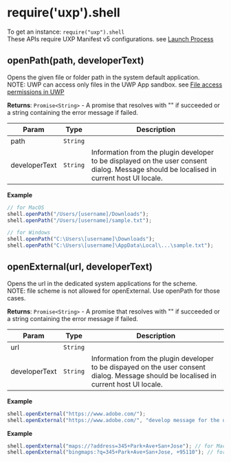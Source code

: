 
<a name="shell" id="shell"></a>

# require('uxp').shell
To get an instance: `require("uxp").shell`<br/>
These APIs require UXP Manifest v5 configurations. see [Launch Process](https://developer.adobe.com/photoshop/uxp/2022/guides/uxp_guide/uxp-misc/manifest-v5/#launch-process)



<a name="shell-openpath" id="shell-openpath"></a>

## openPath(path, developerText)
Opens the given file or folder path in the system default application.<br/>
NOTE: UWP can access only files in the UWP App sandbox. see [File access permissions in UWP](https://docs.microsoft.com/en-us/windows/uwp/files/file-access-permissions)

**Returns**: `Promise<String>` - A promise that resolves with "" if succeeded or a string containing the error message if failed.  

| Param | Type | Description |
| --- | --- | --- |
| path | `String` |  |
| developerText | `String` | Information from the plugin developer to be displayed on the user consent dialog. Message should be localised in current host UI locale. |

**Example**  
```js
// for MacOS
shell.openPath("/Users/[username]/Downloads");
shell.openPath("/Users/[username]/sample.txt");

// for Windows
shell.openPath("C:\Users\[username]\Downloads");
shell.openPath("C:\Users\[username]\AppData\Local\...\sample.txt");
```


<a name="shell-openexternal" id="shell-openexternal"></a>

## openExternal(url, developerText)
Opens the url in the dedicated system applications for the scheme.<br/>
NOTE: file scheme is not allowed for openExternal. Use openPath for those cases.

**Returns**: `Promise<String>` - A promise that resolves with "" if succeeded or a string containing the error message if failed.  

| Param | Type | Description |
| --- | --- | --- |
| url | `String` |  |
| developerText | `String` | Information from the plugin developer to be dispayed on the user consent dialog. Message should be localised in current host UI locale. |

**Example**  
```js
shell.openExternal("https://www.adobe.com/");
shell.openExternal("https://www.adobe.com/", "develop message for the user consent dialog");
```
**Example**  
```js
shell.openExternal("maps://?address=345+Park+Ave+San+Jose"); // for MacOS
shell.openExternal("bingmaps:?q=345+Park+Ave+San+Jose, +95110"); // for Windows
```

  